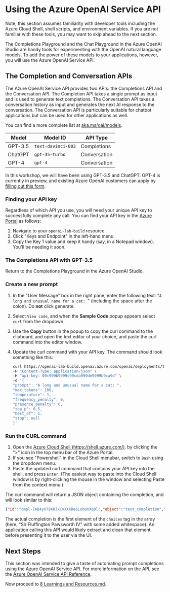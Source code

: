 # Using the Azure OpenAI Service API

Note, this section assumes familiarity with developer tools including the Azure Cloud Shell, shell scripts, and environment variables. If you are not familiar with these tools, you may want to skip ahead to the next section.

The Completions Playground and the Chat Playground in the Azure OpenAI Studio are handy tools for experimenting with the OpenAI natural language models. To add the power of these models to your applications, however, you will use the Azure OpenAI Service API.

## The Completion and Conversation APIs

The Azure OpenAI Service API provides two APIs: the Completions API and the Conversation API. The Completion API takes a single prompt as input and is used to generate text completions. The Conversation API takes a conversation history as input and generates the next AI response to the conversation. The Conversation API is particularly suitable for chatbot applications but can be used for other applications as well.

You can find a more complete list at [aka.ms/oai/models](https://aka.ms/oai/models).

| Model | Model ID | API Type |
| ----| --------------- | --------------- |
| GPT-3.5 | `text-davinci-003` | Completions |
| ChatGPT | `gpt-35-turbo` | Conversation |
| GPT-4 | `gpt-4` | Conversation |

In this workshop, we will have been using GPT-3.5 and ChatGPT. GPT-4 is currently in preview, and existing Azure OpenAI customers can apply by [filling out this form](https://aka.ms/oai/get-gpt4).

### Finding your API key

Regardless of which API you use, you will need your unique API key to successfully complete any call. You can find your API key in the [Azure Portal](https://portal.azure.com) as follows:

1. Navigate to your `openai-lab-build` resource
2. Click "Keys and Endpoint" in the left-hand menu
3. Copy the Key 1 value and keep it handy (say, in a Notepad window). You'll be needing it soon.

### The Completions API with GPT-3.5

Return to the Completions Playground in the Azure OpenAI Studio.

### Create a new prompt

1. In the "User Message" box in the right pane, enter the following text: "`A long and unusual name for a cat: `" (including the space after the colon). Do **not** click generate.
2. Select `View code`, and when the **Sample Code** popup appears select `curl` from the dropdown
3. Use the **Copy** button in the popup to copy the curl command to the clipboard, and open the text editor of your choice, and paste the curl command into the editor window.
4. Update the curl command with your API key. The command should look something like this:

    ```bash
    curl https://openai-lab-build.openai.azure.com/openai/deployments/text-davinci-003/completions?api-version=2022-12-01 \
    -H "Content-Type: application/json" \
    -H "api-key: 09c999b9999c99cda999de9999b9ca9d" \
    -d '{
    "prompt": "A long and unusual name for a cat: ",
    "max_tokens": 100,
    "temperature": 1,
    "frequency_penalty": 0,
    "presence_penalty": 0,
    "top_p": 0.5,
    "best_of": 1,
    "stop": null
    }'

### Run the CURL command

1. Open the [Azure Cloud Shell (https://shell.azure.com/)](https://shell.azure.com/), by clicking the ">" icon in the top menu bar of the Azure Portal.
2. If you see "Powershell" in the Cloud Shell menubar, switch to `Bash` using the dropdown menu.
3. Paste the updated curl command that contains your API key into the shell, and press `Enter`. (The easiest way to paste into the Cloud Shell window is by right-clicking the mouse in the window and selecting Paste from the context menu.)

The curl command will return a JSON object containing the completion, and  will look similar to this:

```json
{"id":"cmpl-7AB4yX79X0JxCvXXXDe6Lub8XXq0l","object":"text_completion","created":1682660224,"model":"text-davinci-003","choices":[{"text":"\n\nSir Fluffington Pawsworth IV","index":0,"finish_reason":"stop","logprobs":null}],"usage":{"completion_tokens":10,"prompt_tokens":9,"total_tokens":19}}
```

The actual completion is the first element of the `choices` tag in the array (here, "Sir Fluffington Pawsworth IV" with some added whitespace). An application calling this API would likely extract and clean that element before presenting it to the user via the UI.

## Next Steps

This section was intended to give a taste of automating prompt completions using the Azure OpenAI Service API. For more information on the API, see the [Azure OpenAI Service API Reference](https://learn.microsoft.com/en-us/azure/cognitive-services/openai/reference).

Now proceed to [8 Learnings and Resources.md](8%20Learnings%20and%20Resources.md).
